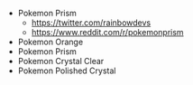 - Pokemon Prism
  - https://twitter.com/rainbowdevs
  - https://www.reddit.com/r/pokemonprism
- Pokemon Orange
- Pokemon Prism
- Pokemon Crystal Clear
- Pokemon Polished Crystal